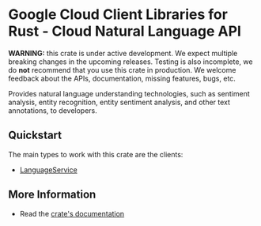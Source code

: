 # Google Cloud Client Libraries for Rust - Cloud Natural Language API

<!-- Code generated by sidekick. DO NOT EDIT. -->

**WARNING:** this crate is under active development. We expect multiple breaking
changes in the upcoming releases. Testing is also incomplete, we do **not**
recommend that you use this crate in production. We welcome feedback about the
APIs, documentation, missing features, bugs, etc.

Provides natural language understanding technologies, such as sentiment
analysis, entity recognition, entity sentiment analysis, and other text
annotations, to developers.

## Quickstart

The main types to work with this crate are the clients:

* [LanguageService](https://docs.rs/google-cloud-language-v2/latest/google_cloud_language_v2/client/struct.LanguageService.html)

## More Information

* Read the [crate's documentation](https://docs.rs/google-cloud-language-v2/latest/google-cloud-language-v2)
